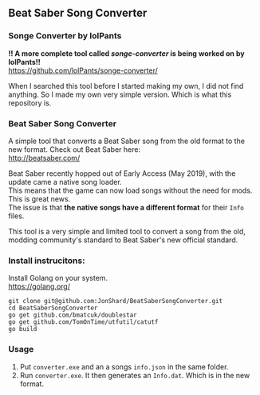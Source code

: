 ## Beat Saber Song Converter

### Songe Converter by lolPants
**!! A more complete tool called *songe-converter* is being worked on by lolPants!!**  
https://github.com/lolPants/songe-converter/

When I searched this tool before I started making my own, I did not find anything. So I made my own very simple version. Which is what this repository is.

### Beat Saber Song Converter
A simple tool that converts a Beat Saber song from the old format to the new format.
Check out Beat Saber here:  
http://beatsaber.com/

Beat Saber recently hopped out of Early Access (May 2019), with the update came a native song loader.  
This means that the game can now load songs without the need for mods. This is great news.  
The issue is that **the native songs have a different format** for their `Info` files.

This tool is a very simple and limited tool to convert a song from the old, modding community's standard to Beat Saber's new official standard.

### Install instrucitons:
Install Golang on your system.  
https://golang.org/
```
git clone git@github.com:JonShard/BeatSaberSongConverter.git
cd BeatSaberSongConverter
go get github.com/bmatcuk/doublestar
go get github.com/TomOnTime/utfutil/catutf
go build
```

### Usage
1. Put `converter.exe` and an a songs `info.json` in the same folder.
1. Run `converter.exe`. It then generates an `Info.dat`. Which is in the new format. 
